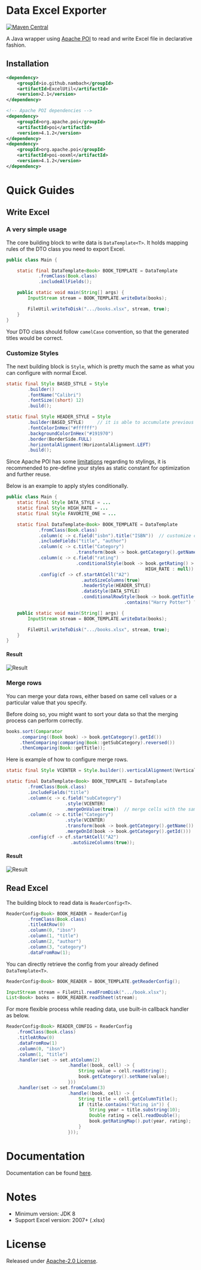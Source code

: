 # Data Excel Exporter

[![Maven Central](https://img.shields.io/maven-central/v/io.github.nambach/ExcelUtil?versionPrefix=2&versionSuffix=.1)](https://mvnrepository.com/artifact/io.github.nambach/ExcelUtil)

A Java wrapper using [Apache POI](http://poi.apache.org/components/spreadsheet/quick-guide.html) to read and write Excel file in declarative fashion.

## Installation

```xml
<dependency>
    <groupId>io.github.nambach</groupId>
    <artifactId>ExcelUtil</artifactId>
    <version>2.1</version>
</dependency>

<!-- Apache POI dependencies -->
<dependency>
    <groupId>org.apache.poi</groupId>
    <artifactId>poi</artifactId>
    <version>4.1.2</version>
</dependency>
<dependency>
    <groupId>org.apache.poi</groupId>
    <artifactId>poi-ooxml</artifactId>
    <version>4.1.2</version>
</dependency>
```

# Quick Guides

## Write Excel

### **A very simple usage**

The core building block to write data is `DataTemplate<T>`. It holds mapping rules of the DTO class you need to export Excel.

```java
public class Main {

    static final DataTemplate<Book> BOOK_TEMPLATE = DataTemplate
            .fromClass(Book.class)
            .includeAllFields();

    public static void main(String[] args) {
        InputStream stream = BOOK_TEMPLATE.writeData(books);

        FileUtil.writeToDisk(".../books.xlsx", stream, true);
    }
}
```

Your DTO class should follow `camelCase` convention, so that the generated titles would be correct.

### **Customize Styles**

The next building block is `Style`, which is pretty much the same as what you can configure with normal Excel.

```java
static final Style BASED_STYLE = Style
        .builder()
        .fontName("Calibri")
        .fontSize((short) 12)
        .build();

static final Style HEADER_STYLE = Style
        .builder(BASED_STYLE)     // it is able to accumulate previous style
        .fontColorInHex("#ffffff")
        .backgroundColorInHex("#191970")
        .border(BorderSide.FULL)
        .horizontalAlignment(HorizontalAlignment.LEFT)
        .build();
```

Since Apache POI has some [limitations](http://poi.apache.org/apidocs/dev/org/apache/poi/ss/SpreadsheetVersion.html#EXCEL97) regarding to stylings, it is recommended to pre-define your styles as static constant for optimization and further reuse.

Below is an example to apply styles conditionally.

```java
public class Main {
    static final Style DATA_STYLE = ...
    static final Style HIGH_RATE = ...
    static final Style FAVORITE_ONE = ...

    static final DataTemplate<Book> BOOK_TEMPLATE = DataTemplate
            .fromClass(Book.class)
            .column(c -> c.field("isbn").title("ISBN"))  // customize column title
            .includeFields("title", "author")
            .column(c -> c.title("Category")
                          .transform(book -> book.getCategory().getName()))  // derive new column
            .column(c -> c.field("rating")
                          .conditionalStyle(book -> book.getRating() > 4 ?  // styles with conditions
                                                    HIGH_RATE : null))
            .config(cf -> cf.startAtCell("A2")
                            .autoSizeColumns(true)
                            .headerStyle(HEADER_STYLE)
                            .dataStyle(DATA_STYLE)
                            .conditionalRowStyle(book -> book.getTitle() // selective styling
                                            .contains("Harry Potter") ? FAVORITE_ONE : null));

    public static void main(String[] args) {
        InputStream stream = BOOK_TEMPLATE.writeData(books);

        FileUtil.writeToDisk(".../books.xlsx", stream, true);
    }
}
```

#### Result

![Result](https://raw.githubusercontent.com/nambach/ExcelUtil/master/wiki/img/custom-styles.png)

### **Merge rows**

You can merge your data rows, either based on same cell values or a particular value that you specify.

Before doing so, you might want to sort your data so that the merging process can perform correctly.

```java
books.sort(Comparator
     .comparing((Book book) -> book.getCategory().getId())
     .thenComparing(comparing(Book::getSubCategory).reversed())
     .thenComparing(Book::getTitle));
```

Here is example of how to configure merge rows.

```java
static final Style VCENTER = Style.builder().verticalAlignment(VerticalAlignment.CENTER).build();

static final DataTemplate<Book> BOOK_TEMPLATE = DataTemplate
        .fromClass(Book.class)
        .includeFields("title")
        .column(c -> c.field("subCategory")
                      .style(VCENTER)
                      .mergeOnValue(true))  // merge cells with the same value consecutively
        .column(c -> c.title("Category")
                      .style(VCENTER)
                      .transform(book -> book.getCategory().getName())
                      .mergeOnId(book -> book.getCategory().getId()))  // merge on derived value
        .config(cf -> cf.startAtCell("A2")
                        .autoSizeColumns(true));
```

#### Result

![Result](https://raw.githubusercontent.com/nambach/ExcelUtil/master/wiki/img/merge-rows.png)

## Read Excel

The building block to read data is `ReaderConfig<T>`.

```java
ReaderConfig<Book> BOOK_READER = ReaderConfig
        .fromClass(Book.class)
        .titleAtRow(0)
        .column(0, "ibsn")
        .column(1, "title")
        .column(2, "author")
        .column(3, "category")
        .dataFromRow(1);
```

You can directly retrieve the config from your already defined `DataTemplate<T>`.

```java
ReaderConfig<Book> BOOK_READER = BOOK_TEMPLATE.getReaderConfig();

InputStream stream = FileUtil.readFromDisk(".../book.xlsx");
List<Book> books = BOOK_READER.readSheet(stream);
```

For more flexible process while reading data, use built-in callback handler as below.

```java
ReaderConfig<Book> READER_CONFIG = ReaderConfig
    .fromClass(Book.class)
    .titleAtRow(0)
    .dataFromRow(1)
    .column(0, "ibsn")
    .column(1, "title")
    .handler(set -> set.atColumn(2)
                       .handle((book, cell) -> {
                           String value = cell.readString();
                           book.getCategory().setName(value);
                       }))
    .handler(set -> set.fromColumn(3)
                       .handle((book, cell) -> {
                           String title = cell.getColumnTitle();
                           if (title.contains("Rating in")) {
                               String year = title.substring(10);
                               Double rating = cell.readDouble();
                               book.getRatingMap().put(year, rating);
                           }
                       }));
```

# Documentation

Documentation can be found [here](https://www.javadoc.io/doc/io.github.nambach/ExcelUtil/latest/index.html).

# Notes

- Minimum version: JDK 8
- Support Excel version: 2007+ (.xlsx)

# License

Released under [Apache-2.0 License](http://www.apache.org/licenses/LICENSE-2.0.html).
